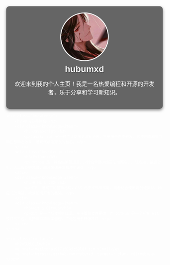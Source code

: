 
<html lang="en">
<head>
    <meta charset="UTF-8">
    <meta name="viewport" content="width=device-width, initial-scale=1.0">
    <title>GitHub 个人主页 - hubumxd</title>
    <style>
        body {
            font-family: Arial, sans-serif;
            margin: 0;
            padding: 20px;
            background-image: url('5ba2a25e91d850bf68138e0c291b1b05.jpeg');
            background-size: cover;
            background-position: center;
            background-repeat: no-repeat;
            color: #fff; /* 设置字体颜色为白色以便于在背景上阅读 */
        }
        .header {
            text-align: center;
            padding: 20px;
            background-color: rgba(0, 0, 0, 0.6); /* 增加透明度以增强可读性 */
            border-radius: 10px;
            box-shadow: 0 4px 10px rgba(0, 0, 0, 0.5); /* 添加阴影效果 */
        }
        .profile-img {
            border-radius: 50%;
            width: 150px;
            height: 150px;
            margin: auto;
            display: block;
            border: 3px solid #fff; /* 添加白色边框 */
        }
        .name {
            font-size: 28px; /* 增加字体大小 */
            font-weight: bold;
            margin-top: 10px;
            text-shadow: 1px 1px 2px rgba(0, 0, 0, 0.7); /* 添加文本阴影 */
        }
        .bio {
            margin-top: 10px;
            font-size: 18px; /* 增加字体大小 */
            line-height: 1.5; /* 增加行间距 */
        }
        .knowledge {
            margin-top: 40px;
        }
        .knowledge h2 {
            text-align: center;
            font-size: 24px; /* 增加字体大小 */
            text-decoration: underline; /* 添加下划线 */
        }
        .knowledge-item {
            background: rgba(255, 255, 255, 0.9); /* 半透明白色背景 */
            border: 1px solid #ddd;
            border-radius: 5px;
            padding: 15px;
            margin: 10px auto;
            width: 80%;
            max-width: 600px;
            color: #333; /* 设置知识点文字颜色 */
            box-shadow: 0 2px 5px rgba(0, 0, 0, 0.3); /* 添加阴影效果 */
            transition: transform 0.2s; /* 添加过渡效果 */
        }
        .knowledge-item:hover {
            transform: scale(1.03); /* 鼠标悬停时放大 */
        }
        .contact {
            margin-top: 40px;
            text-align: center;
        }
        .contact h2 {
            font-size: 24px; /* 增加字体大小 */
        }
        .contact a {
            text-decoration: none;
            margin: 0 10px;
            color: #007bff;
            font-weight: bold; /* 加粗链接 */
        }
        .contact a:hover {
            text-decoration: underline;
            color: #0056b3; /* 悬停时改变颜色 */
        }
    </style>
</head>
<body>
    <div class="header">
        <img src="b_5780fd8353480421da66102fe6b971f0.jpg" alt="Profile Photo" class="profile-img">
        <h1 class="name">hubumxd</h1>
        <p class="bio">欢迎来到我的个人主页！我是一名热爱编程和开源的开发者，乐于分享和学习新知识。</p>
    </div>

    <div class="knowledge">
        <h2>学习心得体会</h2>
        <div class="knowledge-item">
            <h3>JavaScript</h3>
            <p>JavaScript 是一种广泛使用的编程语言，主要用于网页开发。它使网页具有互动性和动态效果，是现代前端开发的核心。</p>
        </div>
        <div class="knowledge-item">
            <h3>Python</h3>
            <p>Python 是一种高级编程语言，以其简单易读的语法而闻名，广泛应用于数据分析、人工智能等领域，适合快速开发和原型设计。</p>
        </div>
        <div class="knowledge-item">
            <h3>HTML & CSS</h3>
            <p>HTML 是网页的基础结构，CSS 用于样式和布局。两者结合使用可创建美观、响应式的网站，构成前端开发的基础。</p>
        </div>
        <div class="knowledge-item">
            <h3>Git & GitHub</h3>
            <p>Git 是一个版本控制工具，用于跟踪文件更改，而 GitHub 是一个托管 Git 项目的平台，支持协作和版本管理，广泛应用于开源项目。</p>
        </div>
    </div>

    <div class="contact">
        <h2>联系方式</h2>
        <a href="mailto:a19171500936@163.com">Email</a>
        <a href="https://github.com/hubumxd" target="_blank">GitHub</a>
    </div>
</body>
</html>
